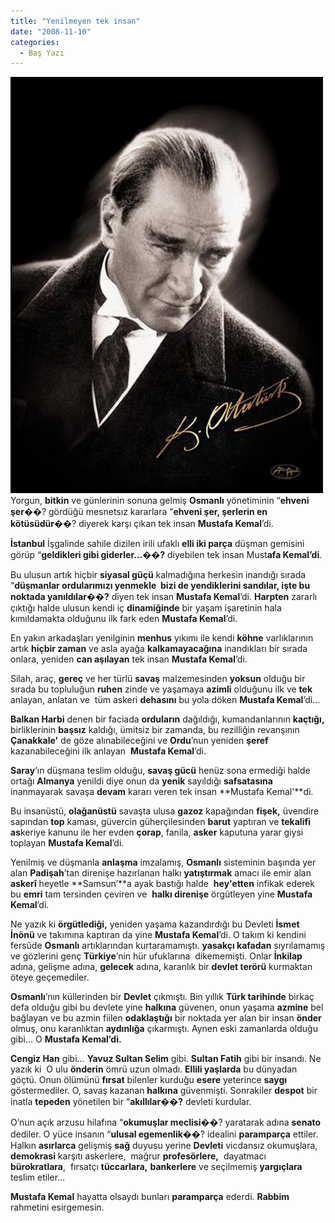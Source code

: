 ```yaml
---
title: "Yenilmeyen tek insan"
date: "2008-11-10"
categories: 
  - Baş Yazı
---
```


[![ataturk14vh7.jpg](../uploads/2008/11/ataturk14vh7.jpg)](../uploads/2008/11/ataturk14vh7.jpg "ataturk14vh7.jpg") Yorgun, **bitkin** ve günlerinin sonuna gelmiş **Osmanlı** yönetiminin “**ehveni şer**��? gördüğü mesnetsız kararlara “**ehveni şer, şerlerin en kötüsüdür**��? diyerek karşı çıkan tek insan **Mustafa Kemal**’di.

**İstanbul** İşgalinde sahile dizilen irili ufaklı **elli iki parça** düşman gemisini görüp “**geldikleri gibi giderler…��?** diyebilen tek insan Must**afa Kemal’di**.

Bu ulusun artık hiçbir **siyasal güçü** kalmadığına herkesin inandığı sırada “**düşmanlar ordularımızı yenmekle  bizi de yendiklerini sandılar, işte bu noktada yanıldılar��?** diyen tek insan **Mustafa Kemal**’di. **Harpten** zararlı çıktığı halde ulusun kendi iç **dinamiğinde** bir yaşam işaretinin hala kımıldamakta olduğunu ilk fark eden **Mustafa Kemal**’di.

En yakın arkadaşları yenilginin **menhus** yıkımı ile kendi **köhne** varlıklarının artık **hiçbir zaman** ve asla ayağa **kalkamayacağına** inandıkları bir sırada onlara, yeniden **can aşılayan** tek insan **Mustafa Kemal**’di.

Silah, araç, **gereç** ve her türlü **savaş** malzemesinden **yoksun** olduğu bir sırada bu topluluğun **ruhen** zinde ve yaşamaya **azimli** olduğunu ilk ve **tek** anlayan, anlatan ve  tüm askeri **dehasını** bu yola döken **Mustafa Kemal**’di…

**Balkan Harbi** denen bir faciada **orduların** dağıldığı, kumandanlarının **kaçtığı,** birliklerinin **başsız** kaldığı, ümitsiz bir zamanda, bu rezilliğin revanşının **Çanakkale'** de göze alınabileceğini ve **Ordu**’nun yeniden **şeref** kazanabileceğini ilk anlayan  **Mustafa Kemal**’di.

**Saray**’ın düşmana teslim olduğu, **savaş gücü** henüz sona ermediği halde ortağı **Almanya** yenildi diye onun da **yenik** sayıldığı **safsatasına** inanmayarak savaşa **devam** kararı veren tek insan **Mustafa Kemal'**di.

Bu insanüstü, **olağanüstü** savaşta ulusa **gazoz** kapağından **fişek,** üvendire sapından **top** kaması, güvercin güherçilesinden **barut** yaptıran ve **tekalifi as**keriye kanunu ile her evden **çorap**, fanila, **asker** kaputuna yarar giysi toplayan **Mustafa Kemal**’di.

Yenilmiş ve düşmanla **anlaşma** imzalamış, **Osmanlı** sisteminin başında yer alan **Padişah**’tan direnişe hazırlanan halkı **yatıştırmak** amacı ile emir alan **askerî** heyetle **Samsun’**a ayak bastığı halde  **hey'etten** infikak ederek bu **emri** tam tersinden çeviren ve  **halkı direnişe** örgütleyen yine **Mustafa Kemal**’di.

Ne yazık ki **örgütlediği,** yeniden yaşama kazandırdığı bu Devleti **İsmet İnönü** ve takımına kaptıran da yine **Mustafa Kemal**’di. O takım ki kendini fersûde **Osmanlı** artıklarından kurtaramamıştı. **yasakçı kafadan** sıyrılamamış ve gözlerini genç **Türkiye**’nin hür ufuklarına  dikememişti. Onlar **İnkilap** adına, gelişme adına, **gelecek** adına, karanlık bir **devlet terörü** kurmaktan öteye geçemediler.

**Osmanlı**’nın küllerinden bir **Devlet** çıkmıştı. Bin yıllık **Türk tarihinde** birkaç defa olduğu gibi bu devlete yine **halkına** güvenen, onun yaşama **azmine** bel bağlayan ve bu azmin fiilen **odaklaştığı** bir noktada yer alan bir insan **önder** olmuş, onu karanlıktan **aydınlığa** çıkarmıştı. Aynen eski zamanlarda olduğu gibi… O **Mustafa Kemal’di.**

**Cengiz Han** gibi… **Yavuz Sultan Selim** gibi. **Sultan Fatih** gibi bir insandı. Ne yazık ki  O ulu **önderin** ömrü uzun olmadı. **Ellili yaşlarda** bu dünyadan göçtü. Onun ölümünü **fırsat** bilenler kurduğu **esere** yeterince **saygı** göstermediler. O, savaş kazanan **halkına** güvenmişti. Sonrakiler **despot** bir inatla **tepeden** yönetilen bir “**akıllılar��?** devleti kurdular.

O’nun açık arzusu hilafına “**okumuşlar meclisi**��? yaratarak adına **senato** dediler. O yüce insanın “**ulusal egemenlik**��? idealini **paramparça** ettiler. Halkın **asırlarca** gelişmiş **sağ** duyusu yerine **Devleti** vicdansız okumuşlara,  **demokrasi** karşıtı askerlere,  mağrur **profesörlere,**  dayatmacı  **bürokratlara**,  fırsatçı **tüccarlara,** **bankerlere** ve seçilmemiş **yargıçlara** teslim etiler…

**Mustafa Kemal** hayatta olsaydı bunları **paramparça** ederdi. **Rabbim** rahmetini esirgemesin.
